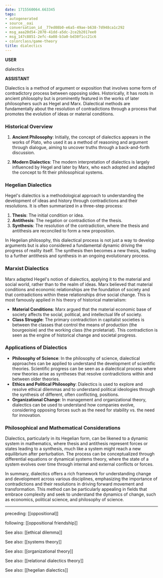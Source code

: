 ```yaml
---
date: 1715560064.663345
tags:
- autogenerated
- source__oai
- conversation_id__77ed08b0-e6a5-49ae-b638-7d948ca1c292
- msg_aaa20d54-2870-41dd-a5dc-2ce2b2017ee0
- msg_147c8851-2efc-4a08-b3a0-bd30f1cc21c6
- colorclass/game-theory
title: dialectics
---
```


**USER**

dialectics


**ASSISTANT**

Dialectics is a method of argument or exposition that involves some form of contradictory process between opposing sides. Historically, it has roots in ancient philosophy but is prominently featured in the works of later philosophers such as Hegel and Marx. Dialectical methods are fundamentally about the resolution of contradictions through a process that promotes the evolution of ideas or material conditions.

### Historical Overview

1. **Ancient Philosophy**: Initially, the concept of dialectics appears in the works of Plato, who used it as a method of reasoning and argument through dialogue, aiming to uncover truths through a back-and-forth discussion.

2. **Modern Dialectics**: The modern interpretation of dialectics is largely influenced by Hegel and later by Marx, who each adopted and adapted the concept to fit their philosophical systems.

### Hegelian Dialectics

Hegel's dialectics is a methodological approach to understanding the development of ideas and history through contradictions and their resolutions. It is often summarized in a three-step process:

1. **Thesis**: The initial condition or idea.
2. **Antithesis**: The negation or contradiction of the thesis.
3. **Synthesis**: The resolution of the contradiction, where the thesis and antithesis are reconciled to form a new proposition.

In Hegelian philosophy, this dialectical process is not just a way to develop arguments but is also considered a fundamental dynamic driving the progress of reality itself. The synthesis then becomes a new thesis, leading to a further antithesis and synthesis in an ongoing evolutionary process.

### Marxist Dialectics

Marx adapted Hegel's notion of dialectics, applying it to the material and social world, rather than to the realm of ideas. Marx believed that material conditions and economic relationships are the foundation of society and that contradictions within these relationships drive social change. This is most famously applied in his theory of historical materialism:

- **Material Conditions**: Marx argued that the material economic base of society affects the social, political, and intellectual life of society.
- **Class Struggle**: The primary contradiction in capitalist societies is between the classes that control the means of production (the bourgeoisie) and the working class (the proletariat). This contradiction is seen as the engine of historical change and societal progress.

### Applications of Dialectics

- **Philosophy of Science**: In the philosophy of science, dialectical approaches can be applied to understand the development of scientific theories. Scientific progress can be seen as a dialectical process where new theories arise as syntheses that resolve contradictions within and between older theories.
- **Ethics and Political Philosophy**: Dialectics is used to explore and resolve ethical dilemmas and to understand political ideologies through the synthesis of different, often conflicting, positions.
- **Organizational Change**: In management and organizational theory, dialectics can be used to understand how companies evolve, considering opposing forces such as the need for stability vs. the need for innovation.

### Philosophical and Mathematical Considerations

Dialectics, particularly in its Hegelian form, can be likened to a dynamic system in mathematics, where thesis and antithesis represent forces or states leading to a synthesis, much like a system might reach a new equilibrium after perturbation. The process can be conceptualized through differential equations or dynamical systems theory, where the state of a system evolves over time through internal and external conflicts or forces.

In summary, dialectics offers a rich framework for understanding change and development across various disciplines, emphasizing the importance of contradictions and their resolutions in driving forward movement and transformation. This method can be particularly appealing in fields that embrace complexity and seek to understand the dynamics of change, such as economics, political science, and philosophy of science.


---

preceding: [[oppositional]]  


following: [[oppositional friendship]]

See also: [[ethical dilemma]]


See also: [[systems theory]]


See also: [[organizational theory]]


See also: [[relational dialectics theory]]


See also: [[hegelian dialectics]]